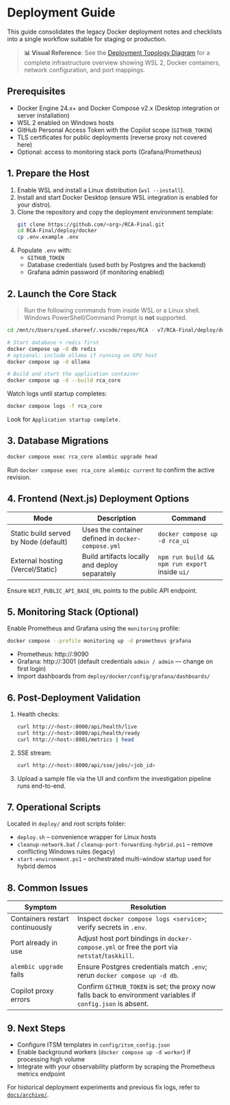 # Deployment Guide

This guide consolidates the legacy Docker deployment notes and checklists into a single workflow suitable for staging or production.

> **📊 Visual Reference**: See the [Deployment Topology Diagram](../diagrams/deployment.md) for a complete infrastructure overview showing WSL 2, Docker containers, network configuration, and port mappings.

## Prerequisites

- Docker Engine 24.x+ and Docker Compose v2.x (Desktop integration or server installation)
- WSL 2 enabled on Windows hosts
- GitHub Personal Access Token with the Copilot scope (`GITHUB_TOKEN`)
- TLS certificates for public deployments (reverse proxy not covered here)
- Optional: access to monitoring stack ports (Grafana/Prometheus)

## 1. Prepare the Host

1. Enable WSL and install a Linux distribution (`wsl --install`).
2. Install and start Docker Desktop (ensure WSL integration is enabled for your distro).
3. Clone the repository and copy the deployment environment template:
   ```bash
   git clone https://github.com/<org>/RCA-Final.git
   cd RCA-Final/deploy/docker
   cp .env.example .env
   ```
4. Populate `.env` with:
   - `GITHUB_TOKEN`
   - Database credentials (used both by Postgres and the backend)
   - Grafana admin password (if monitoring enabled)

## 2. Launch the Core Stack

> Run the following commands from inside WSL or a Linux shell. Windows PowerShell/Command Prompt is **not** supported.

```bash
cd /mnt/c/Users/syed.shareef/.vscode/repos/RCA - v7/RCA-Final/deploy/docker

# Start database + redis first
docker compose up -d db redis
# optional: include ollama if running on GPU host
docker compose up -d ollama

# Build and start the application container
docker compose up -d --build rca_core
```

Watch logs until startup completes:
```bash
docker compose logs -f rca_core
```
Look for `Application startup complete.`

## 3. Database Migrations

```bash
docker compose exec rca_core alembic upgrade head
```

Run `docker compose exec rca_core alembic current` to confirm the active revision.

## 4. Frontend (Next.js) Deployment Options

| Mode | Description | Command |
|------|-------------|---------|
| Static build served by Node (default) | Uses the container defined in `docker-compose.yml` | `docker compose up -d rca_ui` |
| External hosting (Vercel/Static) | Build artifacts locally and deploy separately | `npm run build && npm run export` inside `ui/` |

Ensure `NEXT_PUBLIC_API_BASE_URL` points to the public API endpoint.

## 5. Monitoring Stack (Optional)

Enable Prometheus and Grafana using the `monitoring` profile:
```bash
docker compose --profile monitoring up -d prometheus grafana
```

- Prometheus: http://<host>:9090
- Grafana: http://<host>:3001 (default credentials `admin / admin` — change on first login)
- Import dashboards from `deploy/docker/config/grafana/dashboards/`

## 6. Post-Deployment Validation

1. Health checks:
   ```bash
   curl http://<host>:8000/api/health/live
   curl http://<host>:8000/api/health/ready
   curl http://<host>:8001/metrics | head
   ```
2. SSE stream:
   ```bash
   curl http://<host>:8000/api/sse/jobs/<job_id>
   ```
3. Upload a sample file via the UI and confirm the investigation pipeline runs end-to-end.

## 7. Operational Scripts

Located in `deploy/` and root scripts folder:
- `deploy.sh` – convenience wrapper for Linux hosts
- `cleanup-network.bat` / `cleanup-port-forwarding-hybrid.ps1` – remove conflicting Windows rules (legacy)
- `start-environment.ps1` – orchestrated multi-window startup used for hybrid demos

## 8. Common Issues

| Symptom | Resolution |
|---------|------------|
| Containers restart continuously | Inspect `docker compose logs <service>`; verify secrets in `.env`. |
| Port already in use | Adjust host port bindings in `docker-compose.yml` or free the port via `netstat`/`taskkill`. |
| `alembic upgrade` fails | Ensure Postgres credentials match `.env`; rerun `docker compose up -d db`. |
| Copilot proxy errors | Confirm `GITHUB_TOKEN` is set; the proxy now falls back to environment variables if `config.json` is absent. |

## 9. Next Steps

- Configure ITSM templates in `config/itsm_config.json`
- Enable background workers (`docker compose up -d worker`) if processing high volume
- Integrate with your observability platform by scraping the Prometheus metrics endpoint

For historical deployment experiments and previous fix logs, refer to [`docs/archive/`](../archive/README.md).
